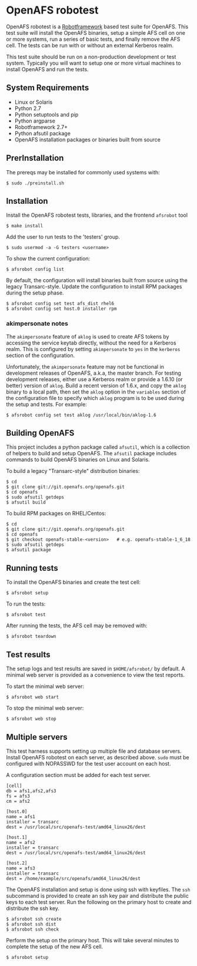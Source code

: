 # OpenAFS robotest

OpenAFS robotest is a [Robotframework][1] based test suite for OpenAFS. This test
suite will install the OpenAFS binaries, setup a simple AFS cell on one or more
systems, run a series of basic tests, and finally remove the AFS cell.  The
tests can be run with or without an external Kerberos realm.

This test suite should be run on a non-production development or test system.
Typically you will want to setup one or more virtual machines to install
OpenAFS and run the tests.

[1]: http://robotframework.org/

## System Requirements

* Linux or Solaris
* Python 2.7
* Python setuptools and pip
* Python argparse
* Robotframework 2.7+
* Python afsutil package
* OpenAFS installation packages or binaries built from source

## PrerInstallation

The prereqs may be installed for commonly used systems with:

    $ sudo ./preinstall.sh

## Installation

Install the OpenAFS robotest tests, libraries, and the frontend `afsrobot` tool

    $ make install

Add the user to run tests to the 'testers' group.

    $ sudo usermod -a -G testers <username>

To show the current configuration:

    $ afsrobot config list

By default, the configuration will install binaries built from source using the
legacy Transarc-style.  Update the configuration to install RPM packages during
the setup phase.

    $ afsrobot config set test afs_dist rhel6
    $ afsrobot config set host.0 installer rpm

### akimpersonate notes

The `akimpersonate` feature of `aklog` is used to create AFS tokens by
accessing the service keytab directly, without the need for a Kerberos realm.
This is configured by setting `akimpersonate` to `yes` in the `kerberos`
section of the configuration.

Unfortunately, the `akimpersonate` feature may not be functional in
development releases of OpenAFS, a.k.a, the master branch.  For testing
development releases, either use a Kerberos realm or provide a 1.6.10 (or
better) version of `aklog`.  Build a recent version of 1.6.x, and copy the
`aklog` binary to a local path, then set the `aklog` option in the `variables`
section of the configuration file to specify which `aklog` program is to be
used during the setup and tests. For example:

    $ afsrobot config set test aklog /usr/local/bin/aklog-1.6

## Building OpenAFS

This project includes a python package called `afsutil`, which is a collection
of helpers to build and setup OpenAFS.  The `afsutil` package includes commands
to build OpenAFS binaries on Linux and Solaris.

To build a legacy "Transarc-style" distribution binaries:

    $ cd
    $ git clone git://git.openafs.org/openafs.git
    $ cd openafs
    $ sudo afsutil getdeps
    $ afsutil build

To build RPM packages on RHEL/Centos:

    $ cd
    $ git clone git://git.openafs.org/openafs.git
    $ cd openafs
    $ git checkout openafs-stable-<version>   # e.g. openafs-stable-1_6_18
    $ sudo afsutil getdeps
    $ afsutil package

## Running tests

To install the OpenAFS binaries and create the test cell:

    $ afsrobot setup

To run the tests:

    $ afsrobot test

After running the tests, the AFS cell may be removed with:

    $ afsrobot teardown

## Test results

The setup logs and test results are saved in `$HOME/afsrobot/` by
default.  A minimal web server is provided as a convenience to view the test
reports.

To start the minimal web server:

    $ afsrobot web start

To stop the minimal web server:

    $ afsrobot web stop

## Multiple servers

This test harness supports setting up multiple file and database servers.
Install OpenAFS robotest on each server, as described above.  `sudo` must be
configured with NOPASSWD for the test user account on each host.

A configuration section must be added for each test server.

    [cell]
    db = afs1,afs2,afs3
    fs = afs3
    cm = afs2

    [host.0]
    name = afs1
    installer = transarc
    dest = /usr/local/src/openafs-test/amd64_linux26/dest

    [host.1]
    name = afs2
    installer = transarc
    dest = /usr/local/src/openafs-test/amd64_linux26/dest

    [host.2]
    name = afs3
    installer = transarc
    dest = /home/example/src/openafs/amd64_linux26/dest

The OpenAFS installation and setup is done using ssh with keyfiles. The
`ssh` subcommand is provided to create an ssh key pair and distribute
the public keys to each test server.  Run the following on the primary host to
create and distribute the ssh key.

    $ afsrobot ssh create
    $ afsrobot ssh dist
    $ afsrobot ssh check

Perform the setup on the primary host. This will take several minutes to
complete the setup of the new AFS cell.

    $ afsrobot setup


